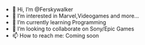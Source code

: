 - 👋 Hi, I’m @Ferskywalker
- 👀 I’m interested in Marvel,Videogames and more...
- 🌱 I’m currently learning Programming
- 💞️ I’m looking to collaborate on Sony/Epic Games
- 📫 How to reach me: Coming soon

<!---
Ferskywalker/Ferskywalker is a ✨ special ✨ repository because its `README.md` (this file) appears on your GitHub profile.
You can click the Preview link to take a look at your changes.
--->
